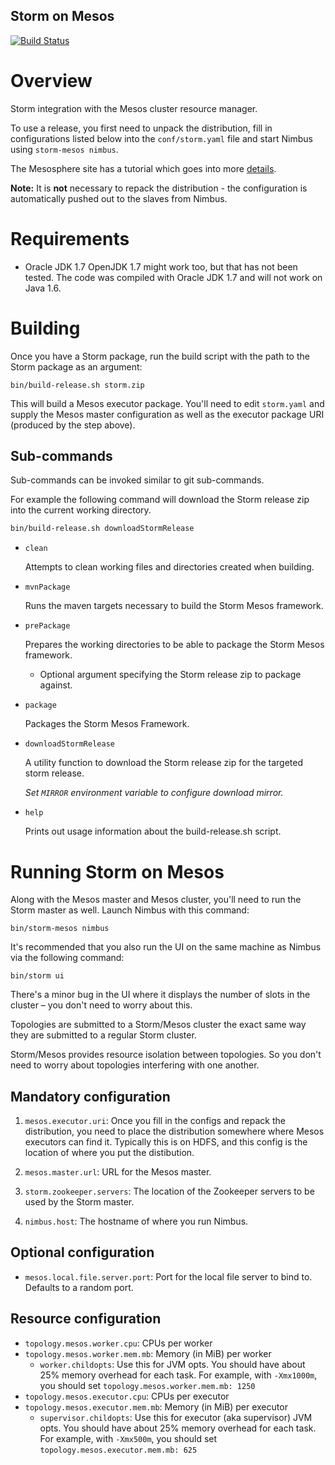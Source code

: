 Storm on Mesos
---------------

[![Build Status](https://travis-ci.org/mesos/storm.svg?branch=master)](https://travis-ci.org/mesos/storm)

# Overview
Storm integration with the Mesos cluster resource manager.

To use a release, you first need to unpack the distribution, fill in configurations listed below into the `conf/storm.yaml` file and start Nimbus using `storm-mesos nimbus`. 

The Mesosphere site has a tutorial which goes into more [details](http://mesosphere.io/learn/run-storm-on-mesos/).

**Note:** It is **not** necessary to repack the distribution - the configuration is automatically pushed out to the slaves from Nimbus.

# Requirements
- Oracle JDK 1.7
OpenJDK 1.7 might work too, but that has not been tested.
The code was compiled with Oracle JDK 1.7 and will not work on Java 1.6.

# Building

Once you have a Storm package, run the build script with the path to the Storm package as an argument:

```shell
bin/build-release.sh storm.zip
```

This will build a Mesos executor package.  You'll need to edit `storm.yaml` and supply the Mesos master configuration as well as the executor package URI (produced by the step above).

## Sub-commands

Sub-commands can be invoked similar to git sub-commands.

For example the following command will download the Storm release zip into the current working directory.
```bash
bin/build-release.sh downloadStormRelease
```

* `clean`

  Attempts to clean working files and directories created when building.

* `mvnPackage`

  Runs the maven targets necessary to build the Storm Mesos framework.

* `prePackage`

  Prepares the working directories to be able to package the Storm Mesos framework.
  * Optional argument specifying the Storm release zip to package against.

* `package`

  Packages the Storm Mesos Framework.

* `downloadStormRelease`

  A utility function to download the Storm release zip for the targeted storm release.

  _Set `MIRROR` environment variable to configure download mirror._

* `help`

  Prints out usage information about the build-release.sh script.

# Running Storm on Mesos
Along with the Mesos master and Mesos cluster, you'll need to run the Storm master as well. Launch Nimbus with this command: 

```
bin/storm-mesos nimbus
```

It's recommended that you also run the UI on the same machine as Nimbus via the following command:

```
bin/storm ui
```

There's a minor bug in the UI where it displays the number of slots in the cluster – you don't need to worry about this.

Topologies are submitted to a Storm/Mesos cluster the exact same way they are submitted to a regular Storm cluster.

Storm/Mesos provides resource isolation between topologies. So you don't need to worry about topologies interfering with one another.

## Mandatory configuration

1. `mesos.executor.uri`: Once you fill in the configs and repack the distribution, you need to place the distribution somewhere where Mesos executors can find it. Typically this is on HDFS, and this config is the location of where you put the distibution.

2. `mesos.master.url`: URL for the Mesos master.

3. `storm.zookeeper.servers`: The location of the Zookeeper servers to be used by the Storm master.

4. `nimbus.host`: The hostname of where you run Nimbus.

## Optional configuration

* `mesos.local.file.server.port`: Port for the local file server to bind to. Defaults to a random port.

## Resource configuration

* `topology.mesos.worker.cpu`: CPUs per worker
* `topology.mesos.worker.mem.mb`: Memory (in MiB) per worker
  * `worker.childopts`: Use this for JVM opts.  You should have about 25% memory overhead for each task.  For 
  example, with `-Xmx1000m`, you should set `topology.mesos.worker.mem.mb: 1250`
* `topology.mesos.executor.cpu`: CPUs per executor
* `topology.mesos.executor.mem.mb`: Memory (in MiB) per executor
  * `supervisor.childopts`: Use this for executor (aka supervisor) JVM opts.  You should have about 25% memory 
  overhead for each task.  For example, with `-Xmx500m`, you should set `topology.mesos.executor.mem.mb: 625`
